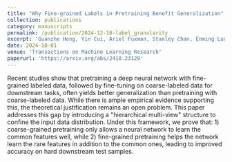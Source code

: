 ```yaml
---
title: "Why Fine-grained Labels in Pretraining Benefit Generalization"
collection: publications
category: manuscripts
permalink: /publication/2024-12-10-label_granularity
excerpt: 'Guanzhe Hong, Yin Cui, Ariel Fuxman, Stanley Chan, Enming Luo'
date: 2024-10-01
venue: 'Transactions on Machine Learning Research'
paperurl: 'https://arxiv.org/abs/2410.23129'
---
```


Recent studies show that pretraining a deep neural network with fine-grained labeled data, followed by fine-tuning on coarse-labeled data for downstream tasks, often yields better generalization than pretraining with coarse-labeled data. While there is ample empirical evidence supporting this, the theoretical justification remains an open problem. This paper addresses this gap by introducing a "hierarchical multi-view" structure to confine the input data distribution. Under this framework, we prove that: 1) coarse-grained pretraining only allows a neural network to learn the common features well, while 2) fine-grained pretraining helps the network learn the rare features in addition to the common ones, leading to improved accuracy on hard downstream test samples.
